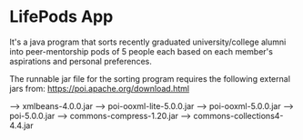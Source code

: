 # LifePods App

It's a java program that sorts recently graduated university/college alumni into peer-mentorship pods of 5 people each based on each member's aspirations and personal preferences.

The runnable jar file for the sorting program requires the following external jars from: https://poi.apache.org/download.html

 --> xmlbeans-4.0.0.jar 
 --> poi-ooxml-lite-5.0.0.jar 
 --> poi-ooxml-5.0.0.jar 
 --> poi-5.0.0.jar
 --> commons-compress-1.20.jar 
 --> commons-collections4-4.4.jar

